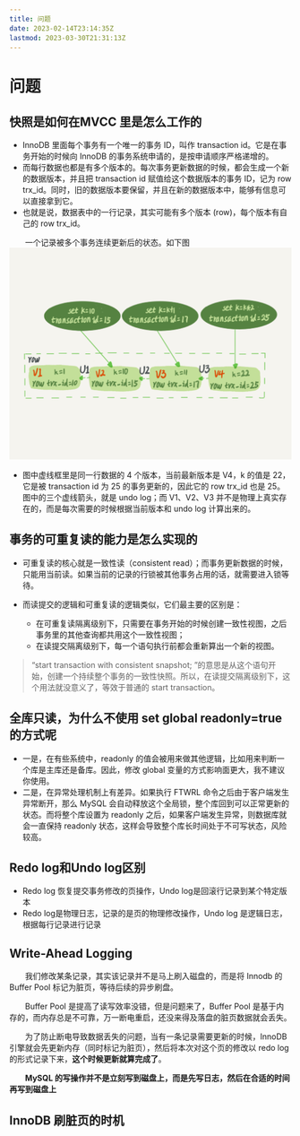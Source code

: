 ```yaml
---
title: 问题
date: 2023-02-14T23:14:35Z
lastmod: 2023-03-30T21:31:13Z
---
```


# 问题

## 快照是如何在MVCC 里是怎么工作的

* InnoDB 里面每个事务有一个唯一的事务 ID，叫作 transaction id。它是在事务开始的时候向 InnoDB 的事务系统申请的，是按申请顺序严格递增的。
* 而每行数据也都是有多个版本的。每次事务更新数据的时候，都会生成一个新的数据版本，并且把 transaction id 赋值给这个数据版本的事务 ID，记为 row trx_id。同时，旧的数据版本要保留，并且在新的数据版本中，能够有信息可以直接拿到它。
* 也就是说，数据表中的一行记录，其实可能有多个版本 (row)，每个版本有自己的 row trx_id。

　　一个记录被多个事务连续更新后的状态。如下图  
​![下载.png](assets/net-img-1628905841173-c32bdb25-8b61-4f16-b08e-96898d7aeefc-20221031123444-2pva1h4.png)​

* 图中虚线框里是同一行数据的 4 个版本，当前最新版本是 V4，k 的值是 22，它是被 transaction id 为 25 的事务更新的，因此它的 row trx_id 也是 25。图中的三个虚线箭头，就是 undo log；而 V1、V2、V3 并不是物理上真实存在的，而是每次需要的时候根据当前版本和 undo log 计算出来的。

## 事务的可重复读的能力是怎么实现的

* 可重复读的核心就是一致性读（consistent read）；而事务更新数据的时候，只能用当前读。如果当前的记录的行锁被其他事务占用的话，就需要进入锁等待。
* 而读提交的逻辑和可重复读的逻辑类似，它们最主要的区别是：

  * 在可重复读隔离级别下，只需要在事务开始的时候创建一致性视图，之后事务里的其他查询都共用这个一致性视图；
  * 在读提交隔离级别下，每一个语句执行前都会重新算出一个新的视图。

> “start transaction with consistent snapshot; ”的意思是从这个语句开始，创建一个持续整个事务的一致性快照。所以，在读提交隔离级别下，这个用法就没意义了，等效于普通的 start transaction。

## 全库只读，为什么不使用 set global readonly=true 的方式呢

* 一是，在有些系统中，readonly 的值会被用来做其他逻辑，比如用来判断一个库是主库还是备库。因此，修改 global 变量的方式影响面更大，我不建议你使用。
* 二是，在异常处理机制上有差异。如果执行 FTWRL 命令之后由于客户端发生异常断开，那么 MySQL 会自动释放这个全局锁，整个库回到可以正常更新的状态。而将整个库设置为 readonly 之后，如果客户端发生异常，则数据库就会一直保持 readonly 状态，这样会导致整个库长时间处于不可写状态，风险较高。

## Redo log和Undo log区别

* Redo log 恢复提交事务修改的页操作，Undo log是回滚行记录到某个特定版本
* Redo log是物理日志，记录的是页的物理修改操作，Undo log 是逻辑日志，根据每行记录进行记录

## Write-Ahead Logging

　　我们修改某条记录，其实该记录并不是马上刷入磁盘的，而是将 Innodb 的 Buffer Pool  标记为脏页，等待后续的异步刷盘。

　　Buffer Pool 是提高了读写效率没错，但是问题来了，Buffer Pool 是基于内存的，而内存总是不可靠，万一断电重启，还没来得及落盘的脏页数据就会丢失。

　　为了防止断电导致数据丢失的问题，当有一条记录需要更新的时候，InnoDB 引擎就会先更新内存（同时标记为脏页），然后将本次对这个页的修改以 redo log 的形式记录下来，**这个时候更新就算完成了**。

　　**MySQL 的写操作并不是立刻写到磁盘上，而是先写日志，然后在合适的时间再写到磁盘上**

## InnoDB 刷脏页的时机
